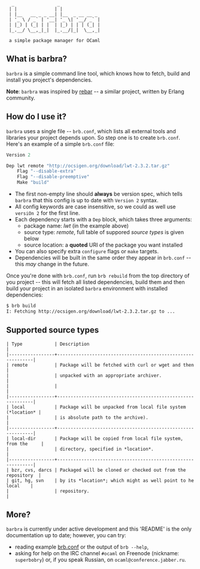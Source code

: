 ```
  _                _
 | |              | |
 | |__   __ _ _ __| |__  _ __ __ _
 | '_ \ / _` | '__| '_ \| '__/ _` |
 | |_) | (_| | |  | |_) | | | (_| |
 |_.__/ \__,_|_|  |_.__/|_|  \__,_|

 a simple package manager for OCaml
```

## What is barbra?

`barbra` is a simple command line tool, which knows how to fetch, build
and install you project's dependencies.

**Note**: `barbra` was inspired by [rebar](https://github.com/basho/rebar)
-- a similar project, written by Erlang community.


## How do I use it?

`barbra` uses a single file -- `brb.conf`, which lists all external
tools and libraries your project depends upon. So step one is
to create `brb.conf`. Here's an example of a simple `brb.conf`
file:

```ocaml
Version 2

Dep lwt remote "http://ocsigen.org/download/lwt-2.3.2.tar.gz"
    Flag "--disable-extra"
    Flag "--disable-preemptive"
    Make "build"
```

* The first non-empty line should **always** be version spec, which
  tells `barbra` that this config is up to date with `Version 2`
  syntax.
* All config keywords are case insensitive, so we could as well use
  `versiOn 2` for the first line.
* Each dependency starts with a `Dep` block, which takes three
  arguments:
  * package name: *lwt* (in the example above)
  * source type: *remote*, full table of suppored *source types*
    is given below
  * source location: a **quoted** URI of the package you want
    installed
* You can also specify extra `configure` flags or `make` targets.
* Dependencies will be built in the same order they appear in
  `brb.conf` -- this *may* change in the future.

Once you're done with `brb.conf`, run `brb rebuild` from the top
directory of you project -- this will fetch all listed dependencies,
build them and then build your project in an isolated `barbra`
environment with installed dependencies:

```bash
$ brb build
I: Fetching http://ocsigen.org/download/lwt-2.3.2.tar.gz to ...
```

## Supported source types

    | Type            | Description                                                 |
    |-----------------+-------------------------------------------------------------|
    | remote          | Package will be fetched with curl or wget and then          |
    |                 | unpacked with an appropriate archiver.                      |
    |                 |                                                             |
    |-----------------+-------------------------------------------------------------|
    | local           | Package will be unpacked from local file system (*location* |
    |                 | is absolute path to the archive).                           |
    |-----------------+-------------------------------------------------------------|
    | local-dir       | Package will be copied from local file system, from the     |
    |                 | directory, specified in *location*.                         |
    |-----------------+-------------------------------------------------------------|
    | bzr, cvs, darcs | Packaged will be cloned or checked out from the repository  |
    | git, hg, svn    | by its *location*; which might as well point to he local    |
    |                 | repository.                                                 |

## More?

`barbra` is currently under active development and this 'README' is
the only documentation up to date; however, you can try:

* reading example
  [brb.conf](https://github.com/camlunity/barbra/blob/master/brb.conf)
  or the output of `brb --help`,
* asking for help on the IRC channel `#ocaml` on Freenode (nickname:
  `superbobry`) or, if you speak Russian, on `ocaml@conference.jabber.ru`.
